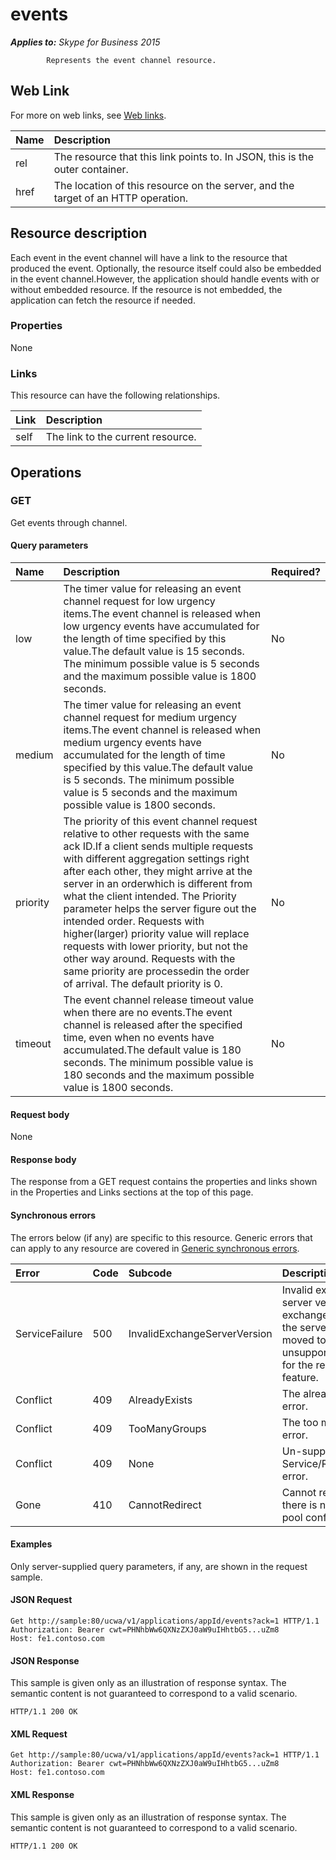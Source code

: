 # events

 _**Applies to:** Skype for Business 2015_


            Represents the event channel resource.
            

## Web Link
<a name = "sectionSection0"> </a>

For more on web links, see [Web links](WebLinks.md).


|**Name**|**Description**|
|:-----|:-----|
|rel|The resource that this link points to. In JSON, this is the outer container.|
|href|The location of this resource on the server, and the target of an HTTP operation.|

## Resource description
<a name = "sectionSection1"> </a>

Each event in the event channel will have a link to the resource that produced the event. Optionally, the resource itself could also be embedded in the event channel.However, the application should handle events with or without embedded resource. If the resource is not embedded, the application can fetch the resource if needed.

### Properties



None

### Links



This resource can have the following relationships.

|**Link**|**Description**|
|:-----|:-----|
|self|The link to the current resource.|

## Operations



<a name="sectionSection2"></a>

### GET




Get events through channel.

#### Query parameters




|**Name**|**Description**|**Required?**|
|:-----|:-----|:-----|
|low|The timer value for releasing an event channel request for low urgency items.The event channel is released when low urgency events have accumulated for the length of time specified by this value.The default value is 15 seconds. The minimum possible value is 5 seconds and the maximum possible value is 1800 seconds.|No|
|medium|The timer value for releasing an event channel request for medium urgency items.The event channel is released when medium urgency events have accumulated for the length of time specified by this value.The default value is 5 seconds. The minimum possible value is 5 seconds and the maximum possible value is 1800 seconds.|No|
|priority|The priority of this event channel request relative to other requests with the same ack ID.If a client sends multiple requests with different aggregation settings right after each other, they might arrive at the server in an orderwhich is different from what the client intended. The Priority parameter helps the server figure out the intended order. Requests with higher(larger) priority value will replace requests with lower priority, but not the other way around. Requests with the same priority are processedin the order of arrival. The default priority is 0.|No|
|timeout|The event channel release timeout value when there are no events.The event channel is released after the specified time, even when no events have accumulated.The default value is 180 seconds. The minimum possible value is 180 seconds and the maximum possible value is 1800 seconds.|No|


#### Request body



None


#### Response body



The response from a GET request contains the properties and links shown in the Properties and Links sections at the top of this page.

#### Synchronous errors



The errors below (if any) are specific to this resource. Generic errors that can apply to any resource are covered in [Generic synchronous errors](GenericSynchronousErrors.md).

|**Error**|**Code**|**Subcode**|**Description**|
|:-----|:-----|:-----|:-----|
|ServiceFailure|500|InvalidExchangeServerVersion|Invalid exchange server version.The exchange mailbox of the server might have moved to an unsupported version for the required feature.|
|Conflict|409|AlreadyExists|The already exists error.|
|Conflict|409|TooManyGroups|The too many groups error.|
|Conflict|409|None|Un-supported Service/Resource/API error.|
|Gone|410|CannotRedirect|Cannot redirect since there is no back up pool configured.|

#### Examples



Only server-supplied query parameters, if any, are shown in the request sample.

#### JSON Request




```
Get http://sample:80/ucwa/v1/applications/appId/events?ack=1 HTTP/1.1
Authorization: Bearer cwt=PHNhbWw6QXNzZXJ0aW9uIHhtbG5...uZm8
Host: fe1.contoso.com

```


#### JSON Response



This sample is given only as an illustration of response syntax. The semantic content is not guaranteed to correspond to a valid scenario.
```
HTTP/1.1 200 OK

```


#### XML Request




```
Get http://sample:80/ucwa/v1/applications/appId/events?ack=1 HTTP/1.1
Authorization: Bearer cwt=PHNhbWw6QXNzZXJ0aW9uIHhtbG5...uZm8
Host: fe1.contoso.com

```


#### XML Response



This sample is given only as an illustration of response syntax. The semantic content is not guaranteed to correspond to a valid scenario.
```
HTTP/1.1 200 OK

```


